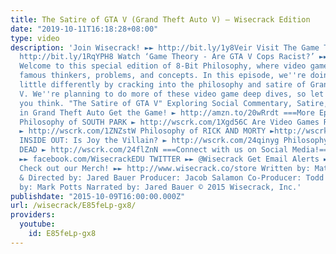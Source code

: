 ```yaml
---
title: The Satire of GTA V (Grand Theft Auto V) – Wisecrack Edition
date: "2019-10-11T16:18:28+08:00"
type: video
description: 'Join Wisecrack! ►► http://bit.ly/1y8Veir Visit The Game Theorists ►►
  http://bit.ly/1RqYPH8 Watch ‘Game Theory - Are GTA V Cops Racist?’ ►► http://wscrk.com/1GtoiWh
  Welcome to this special edition of 8-Bit Philosophy, where video games introduce
  famous thinkers, problems, and concepts. In this episode, we''re doing things a
  little differently by cracking into the philosophy and satire of Grand Theft Auto
  V. We''re planning to do more of these video game deep dives, so let us know what
  you think. "The Satire of GTA V" Exploring Social Commentary, Satire, and Parody
  in Grand Theft Auto Get the Game! ► http://amzn.to/20wRrdt ===More Episodes!===
  Philosophy of SOUTH PARK ► http://wscrk.com/1Xgd56C Are Video Games RUINING Gaming?
  ► http://wscrk.com/1ZNZstW Philosophy of RICK AND MORTY ►http://wscrk.com/1KvthHS
  INSIDE OUT: Is Joy the Villain? ► http://wscrk.com/24qinyg Philosophy of THE WALKING
  DEAD ► http://wscrk.com/24flZnN ===Connect with us on Social Media!=== FACEBOOK
  ►► facebook.com/WisecrackEDU TWITTER ►► @Wisecrack Get Email Alerts ►► http://eepurl.com/bcSRD9
  Check out our Merch! ►► http://www.wisecrack.co/store Written by: Matt Reichle Created
  & Directed by: Jared Bauer Producer: Jacob Salamon Co-Producer: Todd Mendeloff Edited
  by: Mark Potts Narrated by: Jared Bauer © 2015 Wisecrack, Inc.'
publishdate: "2015-10-09T16:00:00.000Z"
url: /wisecrack/E85feLp-gx8/
providers:
  youtube:
    id: E85feLp-gx8
---
```

